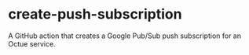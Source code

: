 # create-push-subscription
A GitHub action that creates a Google Pub/Sub push subscription for an Octue service.
